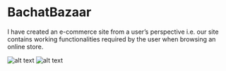 # BachatBazaar

I have created an e-commerce site from a user’s perspective i.e. our site contains working functionalities required by the user when browsing an online store.

![alt text](https://drive.google.com/file/d/1cg79jPsRSFmLelor6UkqgjGUYptmU2Ru/view?usp=sharing)
![alt text](https://drive.google.com/file/d/1JuFYlKML68KKkAKIVzkK1rrlspTKMNdS/view?usp=share_link)
